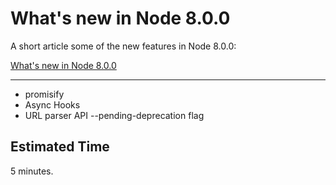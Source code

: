 # What's new in Node 8.0.0

A short article some of the new features in Node 8.0.0:

[What's new in Node 8.0.0](https://tech.io/playgrounds/374/what-is-new-in-node-8-0-0)

---------

* promisify
* Async Hooks
* URL parser API
--pending-deprecation flag

## Estimated Time
5 minutes.
